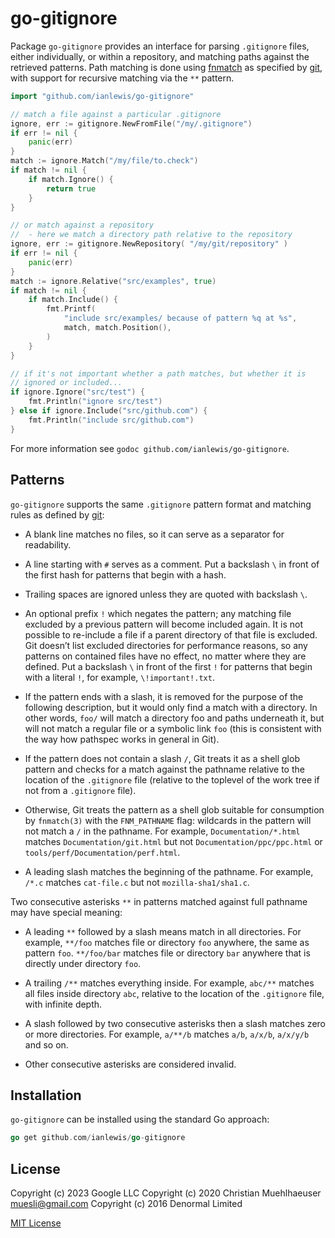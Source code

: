 # go-gitignore

Package `go-gitignore` provides an interface for parsing `.gitignore` files,
either individually, or within a repository, and
matching paths against the retrieved patterns. Path matching is done using
[fnmatch](https://github.com/danwakefield/fnmatch) as specified by
[git](https://git-scm.com/docs/gitignore), with
support for recursive matching via the `**` pattern.

```go
import "github.com/ianlewis/go-gitignore"

// match a file against a particular .gitignore
ignore, err := gitignore.NewFromFile("/my/.gitignore")
if err != nil {
    panic(err)
}
match := ignore.Match("/my/file/to.check")
if match != nil {
    if match.Ignore() {
        return true
    }
}

// or match against a repository
//  - here we match a directory path relative to the repository
ignore, err := gitignore.NewRepository( "/my/git/repository" )
if err != nil {
    panic(err)
}
match := ignore.Relative("src/examples", true)
if match != nil {
    if match.Include() {
        fmt.Printf(
            "include src/examples/ because of pattern %q at %s",
			match, match.Position(),
		)
    }
}

// if it's not important whether a path matches, but whether it is
// ignored or included...
if ignore.Ignore("src/test") {
    fmt.Println("ignore src/test")
} else if ignore.Include("src/github.com") {
    fmt.Println("include src/github.com")
}
```

For more information see `godoc github.com/ianlewis/go-gitignore`.

## Patterns

`go-gitignore` supports the same `.gitignore` pattern format and matching rules as defined by [git](https://git-scm.com/docs/gitignore):

- A blank line matches no files, so it can serve as a separator for readability.

- A line starting with `#` serves as a comment. Put a backslash `\` in front of the first hash for patterns that begin with a hash.

- Trailing spaces are ignored unless they are quoted with backslash `\`.

- An optional prefix `!` which negates the pattern; any matching file excluded by a previous pattern will become included again. It is not possible to re-include a file if a parent directory of that file is excluded. Git doesn’t list excluded directories for performance reasons, so any patterns on contained files have no effect, no matter where they are defined. Put a backslash `\` in front of the first `!` for patterns that begin with a literal `!`, for example, `\!important!.txt`.

- If the pattern ends with a slash, it is removed for the purpose of the following description, but it would only find a match with a directory. In other words, `foo/` will match a directory foo and paths underneath it, but will not match a regular file or a symbolic link `foo` (this is consistent with the way how pathspec works in general in Git).

- If the pattern does not contain a slash `/`, Git treats it as a shell glob pattern and checks for a match against the pathname relative to the location of the `.gitignore` file (relative to the toplevel of the work tree if not from a `.gitignore` file).

- Otherwise, Git treats the pattern as a shell glob suitable for consumption by `fnmatch(3)` with the `FNM_PATHNAME` flag: wildcards in the pattern will not match a `/` in the pathname. For example, `Documentation/*.html` matches `Documentation/git.html` but not `Documentation/ppc/ppc.html` or `tools/perf/Documentation/perf.html`.

- A leading slash matches the beginning of the pathname. For example, `/*.c` matches `cat-file.c` but not `mozilla-sha1/sha1.c`.

Two consecutive asterisks `**` in patterns matched against full pathname may have special meaning:

- A leading `**` followed by a slash means match in all directories. For example, `**/foo` matches file or directory `foo` anywhere, the same as pattern `foo`. `**/foo/bar` matches file or directory `bar` anywhere that is directly under directory `foo`.

- A trailing `/**` matches everything inside. For example, `abc/**` matches all files inside directory `abc`, relative to the location of the `.gitignore` file, with infinite depth.

- A slash followed by two consecutive asterisks then a slash matches zero or more directories. For example, `a/**/b` matches `a/b`, `a/x/b`, `a/x/y/b` and so on.

- Other consecutive asterisks are considered invalid.

## Installation

`go-gitignore` can be installed using the standard Go approach:

```go
go get github.com/ianlewis/go-gitignore
```

## License

Copyright (c) 2023 Google LLC
Copyright (c) 2020 Christian Muehlhaeuser <muesli@gmail.com>
Copyright (c) 2016 Denormal Limited

[MIT License](LICENSE)
